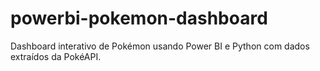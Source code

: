 # powerbi-pokemon-dashboard
Dashboard interativo de Pokémon usando Power BI e Python com dados extraídos da PokéAPI.
